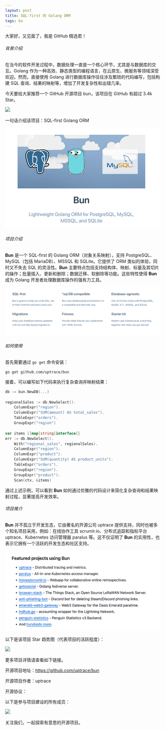 ```yaml
---
layout: post
title: SQL-first 的 Golang ORM
tags: Go
---
```


大家好，又见面了，我是 GitHub 精选君！

###### 背景介绍

在当今的软件开发过程中，数据处理一直是一个核心环节，尤其是与数据库的交互。Golang 作为一种高效、静态类型的编程语言，在云原生、微服务等领域深受欢迎。然而，直接使用 Golang 进行数据库操作往往涉及繁琐的代码编写，包括构建 SQL 查询、结果的映射等，增加了开发复杂性和出错几率。

今天要给大家推荐一个 GitHub 开源项目 bun，该项目在 GitHub 有超过 3.4k Star。

![](https://stats.deeptrain.net/repo/uptrace/bun/?theme=light)

一句话介绍该项目：SQL-first Golang ORM

![](https://raw.githubusercontent.com/ZhuPeng/pic/master/images/compress_image-20240619231119129.png)


###### 项目介绍

**Bun** 是一个 SQL-first 的 Golang ORM（对象关系映射），支持 PostgreSQL、MySQL（包括 MariaDB）、MSSQL 和 SQLite。它提供了 ORM 类似的体验，同时又不失去 SQL 的灵活性。**Bun** 主要特点包括支持结构体、映射、标量及其切片的操作；批量插入、更新和删除；数据迁移、软删除等功能。这些特性使得 **Bun** 成为 Golang 开发者处理数据库操作的强有力工具。

![](https://raw.githubusercontent.com/ZhuPeng/pic/master/images/compress_image-20240619231201739.png)

###### 如何使用

首先需要通过 `go get` 命令安装：

```shell
go get github.com/uptrace/bun
```

接着，可以编写如下代码来执行复杂查询并映射结果：

```go
db := bun.NewDB(...)

regionalSales := db.NewSelect().
    ColumnExpr("region").
    ColumnExpr("SUM(amount) AS total_sales").
    TableExpr("orders").
    GroupExpr("region")

var items []map[string]interface{}
err := db.NewSelect().
    With("regional_sales", regionalSales).
    ColumnExpr("region").
    ColumnExpr("product").
    ColumnExpr("SUM(quantity) AS product_units").
    TableExpr("orders").
    GroupExpr("region").
    GroupExpr("product").
    Scan(ctx, &items)
```

通过上述示例，可以看到 **Bun** 如何通过优雅的代码设计来简化复杂查询和结果映射过程，显著提高开发效率。

###### 项目推介

**Bun** 并不孤立于开发生态，它由著名的开源公司 uptrace 提供支持，同时也被多个知名项目采用，例如：在线协作工具 scrumlr.io、分布式追踪和指标平台 uptrace、Kubernetes 访问管理器 paralus 等。这不仅证明了 **Bun** 的实用性，也表示它拥有一个活跃的开发生态和社区支持。

![](https://raw.githubusercontent.com/ZhuPeng/pic/master/images/compress_image-20240619231544313.png)

以下是该项目 Star 趋势图（代表项目的活跃程度）：

![](https://api.star-history.com/svg?repos=uptrace/bun&type=Timeline)

更多项目详情请查看如下链接。

开源项目地址：https://github.com/uptrace/bun 

开源项目作者：uptrace

开源协议：

以下是参与项目建设的所有成员：

![](https://contrib.rocks/image?repo=uptrace/bun)

关注我们，一起探索有意思的开源项目。

